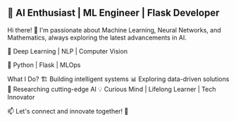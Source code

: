 ## **🚀 AI Enthusiast | ML Engineer | Flask Developer**

Hi there! 👋
I'm passionate about Machine Learning, Neural Networks, and Mathematics, always exploring the latest advancements in AI.

🧠 Deep Learning | NLP | Computer Vision

🐍 Python | Flask | MLOps

What I Do?
🏗️ Building intelligent systems
📊 Exploring data-driven solutions
🔬 Researching cutting-edge AI
💡 Curious Mind | Lifelong Learner | Tech Innovator

📫 Let's connect and innovate together! 🚀

